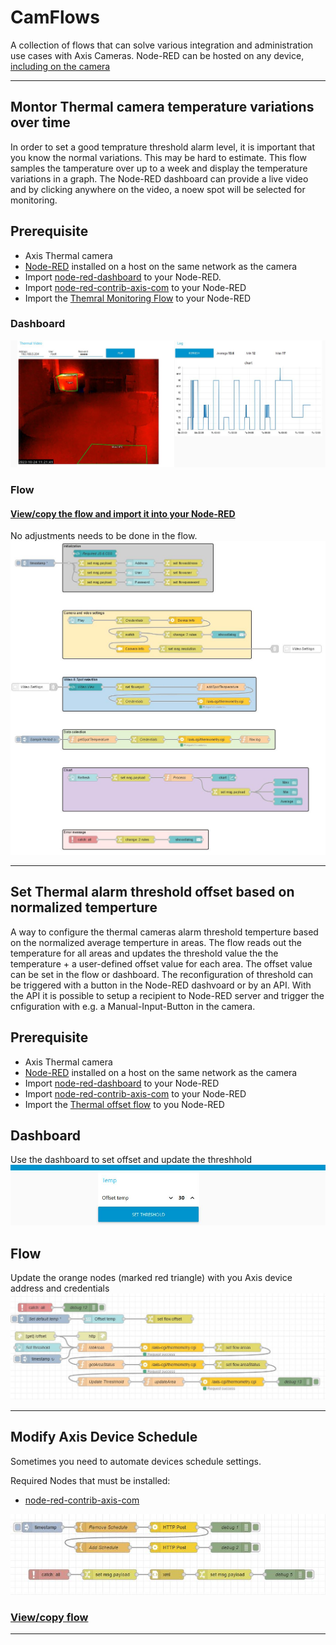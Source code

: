 # CamFlows
A collection of flows that can solve various integration and administration use cases with Axis Cameras.  Node-RED can be hosted on any device, [including on the camera](https://pandosme.github.io/acap/node-red/2023/09/12/nodered-acap.html)  
  
___
## Montor Thermal camera temperature variations over time
In order to set a good temprature threshold alarm level, it is important that you know the normal variations.  This may be hard to estimate.  This flow samples the tamperature over up to a week and display the temperature variations in a graph.  The Node-RED dashboard can provide a live video and by clicking anywhere on the video, a noew spot will be selected for monitoring.

## Prerequisite
- Axis Thermal camera
- [Node-RED](https://nodered.org/) installed on a host on the same network as the camera
- Import [node-red-dashboard](https://flows.nodered.org/node/node-red-dashboard) to your Node-RED.
- Import [node-red-contrib-axis-com](https://flows.nodered.org/node/node-red-contrib-axis-com) to your Node-RED
- Import the [Themral Monitoring Flow](https://github.com/pandosme/CamFlows/blob/master/flows/ThermalMonitoring.json) to your Node-RED
  
### Dashboard
![Flow](pictures/ThermalMonitoringDashboard.jpeg)
  
### Flow
#### [View/copy the flow and import it into your Node-RED](https://github.com/pandosme/CamFlows/blob/master/flows/ThermalMonitoring.json)
No adjustments needs to be done in the flow.  
![Flow](pictures/ThermalMonitoringFlow.jpeg)

___
## Set Thermal alarm threshold offset based on normalized temperture
A way to configure the thermal cameras alarm threshold temperture based on the normalized average temperture in areas.  The flow reads out the temperature for all areas and updates
the threshold value the the temperature + a user-defined offset value for each area.  The offset value can be set in the flow or dashboard.
The reconfiguration of threshold can be triggered with a button in the Node-RED dashvoard or by an API.  With the API it is possible to setup a recipient to Node-RED server and trigger the cnfiguration with e.g. a Manual-Input-Button in the camera.  

## Prerequisite
- Axis Thermal camera
- [Node-RED](https://nodered.org/) installed on a host on the same network as the camera
- Import [node-red-dashboard](https://flows.nodered.org/node/node-red-dashboard) to your Node-RED
- Import [node-red-contrib-axis-com](https://flows.nodered.org/node/node-red-contrib-axis-com) to your Node-RED
- Import the [Thermal offset flow](https://github.com/pandosme/CamFlows/blob/master/flows/ThermalTresholdOffset.json) to you Node-RED
  
## Dashboard
Use the dashboard to set offset and update the threshhold
![Flow](pictures/ThermalOffsetDashboard.jpeg)

## Flow
Update the orange nodes (marked red triangle) with you Axis device address and credentials
![Flow](pictures/ThermalOffsetFlow.jpeg)

___
## Modify Axis Device Schedule
Sometimes you need to automate devices schedule settings.  

Required Nodes that must be installed:
- [node-red-contrib-axis-com](https://flows.nodered.org/node/node-red-contrib-axis-com)
  
![Flow](pictures/ModifyAxisDeviceSchedule.jpeg)
  
### [View/copy flow](https://github.com/pandosme/flows/blob/master/flows/ModifyAxisDeviceSchedule.json)


___
